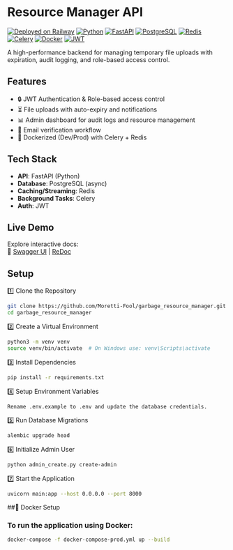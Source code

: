 # Resource Manager API
[![Deployed on Railway](https://img.shields.io/badge/Deployed%20on-Railway-131313?style=for-the-badge&logo=railway)](https://resourcemanager-production.up.railway.app/)
[![Python](https://img.shields.io/badge/Python-3.10%2B-blue?logo=python&logoColor=white)](https://python.org)
[![FastAPI](https://img.shields.io/badge/FastAPI-0.115.11-green?logo=fastapi)](https://fastapi.tiangolo.com)
[![PostgreSQL](https://img.shields.io/badge/PostgreSQL-14%2B-blue?logo=postgresql&logoColor=white)](https://www.postgresql.org)
[![Redis](https://img.shields.io/badge/Redis-7%2B-red?logo=redis&logoColor=white)](https://redis.io)
[![Celery](https://img.shields.io/badge/Celery-5.4.0-green?logo=celery)](https://docs.celeryq.dev)
[![Docker](https://img.shields.io/badge/Docker-24.0%2B-blue?logo=docker&logoColor=white)](https://docker.com)
[![JWT](https://img.shields.io/badge/JWT-Auth-orange?logo=jsonwebtokens)](https://jwt.io)


A high-performance backend for managing temporary file uploads with expiration, audit logging, and role-based access control.

## Features
- 🔒 JWT Authentication & Role-based access control
- ⏳ File uploads with auto-expiry and notifications
- 📊 Admin dashboard for audit logs and resource management
- 📨 Email verification workflow
- 🐳 Dockerized (Dev/Prod) with Celery + Redis

## Tech Stack
- **API**: FastAPI (Python)  
- **Database**: PostgreSQL (async)  
- **Caching/Streaming**: Redis  
- **Background Tasks**: Celery  
- **Auth**: JWT

## Live Demo
Explore interactive docs:  
🔗 [Swagger UI](https://resourcemanager-production.up.railway.app/doc) | [ReDoc](https://resourcemanager-production.up.railway.app/redoc)

## Setup

1️⃣ Clone the Repository
```bash
git clone https://github.com/Moretti-Fool/garbage_resource_manager.git
cd garbage_resource_manager
```

2️⃣ Create a Virtual Environment
```bash
python3 -m venv venv
source venv/bin/activate  # On Windows use: venv\Scripts\activate
```

3️⃣ Install Dependencies
```bash
pip install -r requirements.txt
```

4️⃣ Setup Environment Variables
```bash
Rename .env.example to .env and update the database credentials.
```

5️⃣ Run Database Migrations
```bash
alembic upgrade head
```

6️⃣ Initialize Admin User  
```bash
python admin_create.py create-admin
```

7️⃣ Start the Application
```bash
uvicorn main:app --host 0.0.0.0 --port 8000
```

##🐳 Docker Setup

### To run the application using Docker:
```bash
docker-compose -f docker-compose-prod.yml up --build
```
